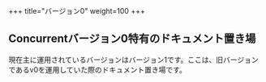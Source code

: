 
+++
title="バージョン0"
weight=100
+++

## Concurrentバージョン0特有のドキュメント置き場

現在主に運用されているバージョンはバージョン1です。ここは、旧バージョンであるv0を運用していた際のドキュメント置き場です。

